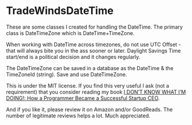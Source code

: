 # TradeWindsDateTime

These are some classes I created for handling the DateTime. The primary class is DateTimeZone which is DateTime+TimeZone.

When working with DateTime across timezones, do not use UTC Offset - that will always bite you in the ass sooner or later. Daylight Savings Time start/end is a political decision and it changes regularly.

The DateTimeZone can be saved in a database as the DateTime & the TimeZoneId (string). Save and use DateTimeZone.

This is under the MIT license. If you find this very useful I ask (not a requirement) that you consider reading my book [I DON’T KNOW WHAT I’M DOING!: How a Programmer Became a Successful Startup CEO](https://a.co/d/bEpDlJR).

And if you like it, please review it on Amazon and/or GoodReads. The number of legitimate reviews helps a lot. Much appreciated.